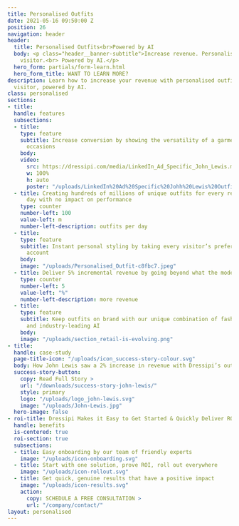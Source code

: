 ```yaml
---
title: Personalised Outfits
date: 2021-05-16 09:50:00 Z
position: 26
navigation: header
header:
  title: Personalised Outfits<br>Powered by AI
  body: <p class="header__banner-subtitle">Increase revenue. Personalised for every
    visitor.<br> Powered by AI.</p>
  hero_form: partials/form-learn.html
  hero_form_title: WANT TO LEARN MORE?
description: Learn how to increase your revenue with personalised outfits for every
  visitor, powered by AI.
class: personalised
sections:
- title: 
  handle: features
  subsections:
  - title: 
    type: feature
    subtitle: Increase conversion by showing the versatility of a garment for multiple
      occasions
    body: 
    video:
      src: https://dressipi.com/media/LinkedIn_Ad_Specific_John_Lewis.mp4
      w: 100%
      h: auto
      poster: "/uploads/LinkedIn%20Ad%20Specific%20Johh%20Lewis%20Outfit_Thumbnail.jpg"
  - title: Creating hundreds of millions of unique outfits for every retailer, every
      day with no impact on performance
    type: counter
    number-left: 100
    value-left: m
    number-left-description: outfits per day
  - title: 
    type: feature
    subtitle: Instant personal styling by taking every visitor’s preferences into
      account
    body: 
    image: "/uploads/Personalised_Outfit-c8fbc7.jpeg"
  - title: Deliver 5% incremental revenue by going beyond what the model wears
    type: counter
    number-left: 5
    value-left: "%"
    number-left-description: more revenue
  - title: 
    type: feature
    subtitle: Keep outfits on brand with our unique combination of fashion stylists
      and industry-leading AI
    body: 
    image: "/uploads/section_retail-is-evolving.png"
- title: 
  handle: case-study
  page-title-icon: "/uploads/icon_success-story-colour.svg"
  body: How John Lewis saw a 2% increase in revenue with Dressipi’s outfit recommendations
  success-story-button:
    copy: Read Full Story >
    url: "/downloads/success-story-john-lewis/"
    style: primary
    logo: "/uploads/logo_john-lewis.svg"
    image: "/uploads/John-Lewis.jpg"
  hero-image: false
- roi-title: Dressipi Makes it Easy to Get Started & Quickly Deliver ROI
  handle: benefits
  is-centered: true
  roi-section: true
  subsections:
  - title: Easy onboarding by our team of friendly experts
    image: "/uploads/icon-onboarding.svg"
  - title: Start with one solution, prove ROI, roll out everywhere
    image: "/uploads/icon-rollout.svg"
  - title: Get quick, genuine results that have a positive impact
    image: "/uploads/icon-results.svg"
    action:
      copy: SCHEDULE A FREE CONSULTATION >
      url: "/company/contact/"
layout: personalised
---
```


